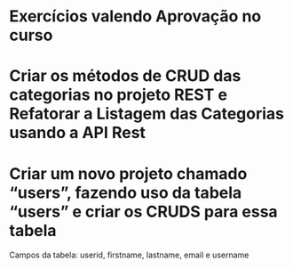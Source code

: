 # Exercícios valendo Aprovação no curso

# Criar os métodos de CRUD das categorias no projeto REST e Refatorar a Listagem das Categorias usando a API Rest

# Criar um novo projeto chamado “users”, fazendo uso da tabela “users” e criar os CRUDS para essa tabela
Campos da tabela: userid, firstname, lastname, email e username
